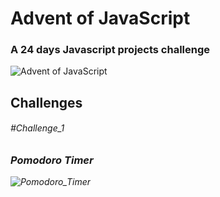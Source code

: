 # Advent of JavaScript

### A 24 days Javascript projects challenge

![Advent of JavaScript](https://adventofjavascript.s3.us-east-1.amazonaws.com/2021/advent-of-js-gumroad-cover.png)

## Challenges

###### <i> #Challenge_1 <i>

### Pomodoro Timer

![Pomodoro_Timer](https://user-images.githubusercontent.com/64985447/146601717-f4b97312-011b-4853-8d57-861d69ef65ca.png)
